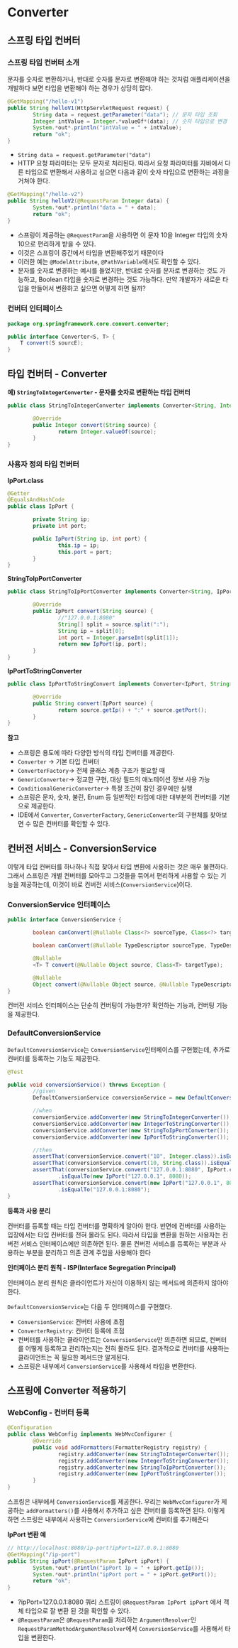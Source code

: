 # Converter
## **스프링 타입 컨버터**

### **스프링 타입 컨버터 소개**

문자를 숫자로 변환하거나, 반대로 숫자를 문자로 변환해야 하는 것처럼 애플리케이션을 개발하다 보면 타입을 변환해야 하는 경우가 상당히 많다.

```java
@GetMapping("/hello-v1") 
public String helloV1(HttpServletRequest request) {    
		String data = request.getParameter("data"); // 문자 타입 조회    
		Integer intValue = Integer.*valueOf*(data); // 숫자 타입으로 변경    
		System.*out*.println("intValue = " + intValue);    
		return "ok"; 
}
```

- `String data = request.getParameter("data")`
- HTTP 요청 파라미터는 모두 문자로 처리된다. 따라서 요청 파라미터를 자바에서 다른 타입으로 변환해서 사용하고 싶으면 다음과 같이 숫자 타입으로 변환하는 과정을 거쳐야 한다.

```java
@GetMapping("/hello-v2")
public String helloV2(@RequestParam Integer data) {
		System.*out*.println("data = " + data);
		return "ok";
}
```

- 스프링이 제공하는 `@RequestParam`을 사용하면 이 문자 10을 Integer 타입의 숫자 10으로 편리하게 받을 수 있다.
- 이것은 스프링이 중간에서 타입을 변환해주었기 때문이다
- 이러한 예는 `@ModelAttribute`, `@PathVariable`에서도 확인할 수 있다.
- 문자를 숫자로 변경하는 예시를 들었지만, 반대로 숫자를 문자로 변경하는 것도 가능하고, Boolean 타입을 숫자로 변경하는 것도 가능하다. 만약 개발자가 새로운 타입을 만들어서 변환하고 싶으면 어떻게 하면 될까?

### **컨버터 인터페이스**
```java
package org.springframework.core.convert.converter;

public interface Converter<S, T> {
    T convert(S sourcE);
}
```

## **타입 컨버터 - Converter**

**예) `StringToIntegerConverter` - 문자를 숫자로 변환하는 타입 컨버터**

```java
public class StringToIntegerConverter implements Converter<String, Integer> {

		@Override
		public Integer convert(String source) {
				return Integer.valueOf(source);
		}
}
```

### **사용자 정의 타입 컨버터**

**IpPort.class**

```java
@Getter
@EqualsAndHashCode 
public class IpPort {

		private String ip;
		private int port;

		public IpPort(String ip, int port) {
				this.ip = ip;
				this.port = port;
		}
}
```

**StringToIpPortConverter**

```java
public class StringToIpPortConverter implements Converter<String, IpPort> {

		@Override
		public IpPort convert(String source) {
				//"127.0.0.1:8080"
				String[] split = source.split(":");
				String ip = split[0];
				int port = Integer.parseInt(split[1]);
				return new IpPort(ip, port);
		}
}
```

**IpPortToStringConverter**

```java
public class IpPortToStringConvert implements Converter<IpPort, String> {

		@Override
		public String convert(IpPort source) {
				return source.getIp() + ":" + source.getPort();
		}
}
```

**참고**

- 스프링은 용도에 따라 다양한 방식의 타입 컨버터를 제공한다.
- `Converter` -> 기본 타입 컨버터
- `ConverterFactory`-> 전체 클래스 계층 구조가 필요할 때
- `GenericConverter`-> 정교한 구현, 대상 필드의 애노테이션 정보 사용 가능
- `ConditionalGenericConverter`-> 특정 조건이 참인 경우에만 실행
- 스프링은 문자, 숫자, 불린, Enum 등 일반적인 타입에 대한 대부분의 컨버터를 기본으로 제공한다.
- IDE에서 `Converter`, `ConverterFactory`, `GenericConverter`의 구현체를 찾아보면 수 많은 컨버터를 확인할 수 있다.

## **컨버전 서비스 - ConversionService**

이렇게 타입 컨버터를 하나하나 직접 찾아서 타입 변환에 사용하는 것은 매우 불편하다. 그래서 스프링은 개별 컨버터를 모아두고 그것들을 묶어서 편리하게 사용할 수 있는 기능을 제공하는데, 이것이 바로 컨버전 서비스(`ConversionService`)이다.

### **ConversionService 인터페이스**

```java
public interface ConversionService {

		boolean canConvert(@Nullable Class<?> sourceType, Class<?> targetType);

		boolean canConvert(@Nullable TypeDescriptor sourceType, TypeDescriptor targetType);

		@Nullable
		<T> T convert(@Nullable Object source, Class<T> targetType);

		@Nullable
		Object convert(@Nullable Object source, @Nullable TypeDescriptor sourceType, TypeDescriptor targetType);
}
```

컨버전 서비스 인터페이스는 단순히 컨버팅이 가능한가? 확인하는 기능과, 컨버팅 기능을 제공한다.

### **DefaultConversionService**

`DefaultConversionService`는 `ConversionService`인터페이스를 구현했는데, 추가로 컨버터를 등록하는 기능도 제공한다.

```java
@Test

public void conversionService() throws Exception {
		//given
		DefaultConversionService conversionService = new DefaultConversionService();

		//when
		conversionService.addConverter(new StringToIntegerConverter());
		conversionService.addConverter(new IntegerToStringConverter());
		conversionService.addConverter(new StringToIpPortConverter());
		conversionService.addConverter(new IpPortToStringConverter());

		//then
		assertThat(conversionService.convert("10", Integer.class)).isEqualTo(10);
		assertThat(conversionService.convert(10, String.class)).isEqualTo("10");
		assertThat(conversionService.convert("127.0.0.1:8080", IpPort.class))
				.isEqualTo(new IpPort("127.0.0.1", 8080));
		assertThat(conversionService.convert(new IpPort("127.0.0.1", 8080), String.class))
				.isEqualTo("127.0.0.1:8080");
}
```

**등록과 사용 분리**

컨버터를 등록할 때는 타입 컨버터를 명확하게 알아야 한다. 반면에 컨버터를 사용하는 입장에서는 타입 컨버터를 전혀 몰라도 된다. 따라서 타입을 변환을 원하는 사용자는 컨버전 서비스 인터페이스에만 의존하면 된다. 물론 컨버전 서비스를 등록하는 부분과 사용하는 부분을 분리하고 의존 관계 주입을 사용해야 한다

**인터페이스 분리 원칙 - ISP(Interface Segregation Principal)**

인터페이스 분리 원칙은 클라이언트가 자신이 이용하지 않는 메서드에 의존하지 않아야 한다.

`DefaultConversionService`는 다음 두 인터페이스를 구현했다.

- `ConversionService`: 컨버터 사용에 초점
- `ConverterRegistry`: 컨버터 등록에 초점
- 컨버터를 사용하는 클라이언트는 `ConversionService`만 의존하면 되므로, 컨버터를 어떻게 등록하고 관리하는지는 전혀 몰라도 된다. 결과적으로 컨버터를 사용하는 클라이언트는 꼭 필요한 메서드만 알게된다.
- 스프링은 내부에서 `ConversionService`를 사용해서 타입을 변환한다.

## **스프링에 Converter 적용하기**

### **WebConfig - 컨버터 등록**

```java
@Configuration 
public class WebConfig implements WebMvcConfigurer {
		@Override    
		public void addFormatters(FormatterRegistry registry) {       
				registry.addConverter(new StringToIntegerConverter());       
				registry.addConverter(new IntegerToStringConverter());       
				registry.addConverter(new StringToIpPortConverter());       
				registry.addConverter(new IpPortToStringConverter());    
		} 
}
```

스프링은 내부에서 `ConversionService`를 제공한다. 우리는 `WebMvcConfigurer`가 제공하는 `addFormatters()`를 사용해서 추가하고 싶은 컨버터를 등록하면 된다. 이렇게 하면 스프링은 내부에서 사용하는 `ConversionService`에 컨버터를 추가해준다

**IpPort 변환 예**

```java
// http://localhost:8080/ip-port?ipPort=127.0.0.1:8080
@GetMapping("/ip-port") 
public String ipPort(@RequestParam IpPort ipPort) {    
		System.*out*.println("ipPort Ip = " + ipPort.getIp());    
		System.*out*.println("ipPort port = " + ipPort.getPort());    
		return "ok"; 
}
```

- ?ipPort=127.0.0.1:8080 쿼리 스트링이 `@RequestParam IpPort ipPort` 에서 객체 타입으로 잘 변환 된 것을 확인할 수 있다.
- `@RequestParam`은 `@RequestParam`을 처리하는 `ArgumentResolver`인`RequestParamMethodArgumentResolver`에서 `ConversionService`를 사용해서 타입을 변환한다.
